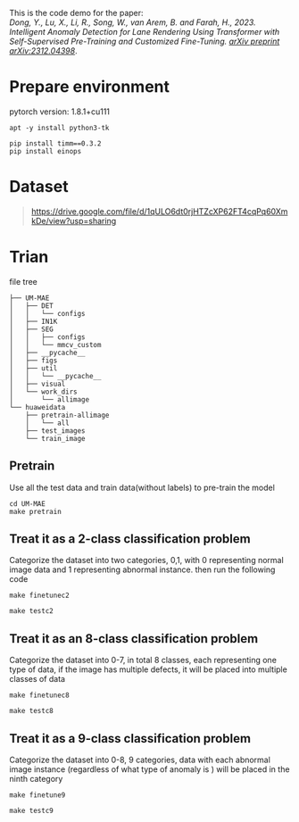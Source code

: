 This is the code demo for the paper:  
_Dong, Y., Lu, X., Li, R., Song, W., van Arem, B. and Farah, H., 2023. Intelligent Anomaly Detection for Lane Rendering Using Transformer with Self-Supervised Pre-Training and Customized Fine-Tuning. [arXiv preprint arXiv:2312.04398](https://arxiv.org/abs/2312.04398)_.


# Prepare environment

pytorch version: 1.8.1+cu111
```
apt -y install python3-tk
```

```
pip install timm==0.3.2
pip install einops
```

# Dataset

> https://drive.google.com/file/d/1qULO6dt0rjHTZcXP62FT4cqPq60XmkDe/view?usp=sharing


# Trian

file tree
```
├── UM-MAE
│   ├── DET
│   │   └── configs
│   ├── IN1K
│   ├── SEG
│   │   ├── configs
│   │   └── mmcv_custom
│   ├── __pycache__
│   ├── figs
│   ├── util
│   │   └── __pycache__
│   ├── visual
│   └── work_dirs
│       └── allimage
└── huaweidata
    ├── pretrain-allimage
    │   └── all
    ├── test_images
    └── train_image
```

## Pretrain

Use all the test data and train data(without labels) to pre-train the model
```
cd UM-MAE
make pretrain
```

## Treat it as a 2-class classification problem

Categorize the dataset into two categories, 0,1, with 0 representing normal image data and 1 representing abnormal instance.
then run the following code

```
make finetunec2
```

```
make testc2
```


## Treat it as an 8-class classification problem

Categorize the dataset into 0-7, in total 8 classes, each representing one type of data, if the image has multiple defects, it will be placed into multiple classes of data

```
make finetunec8
```

```
make testc8
```


## Treat it as a 9-class classification problem

Categorize the dataset into 0-8, 9 categories, data with each abnormal image instance (regardless of what type of anomaly is ) will be placed in the ninth category 

```
make finetune9
```

```
make testc9
```
